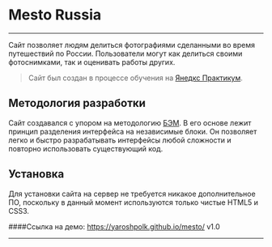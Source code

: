# Mesto Russia
___
Сайт позволяет людям делиться фотографиями сделанными во время путешествий по России. Пользователи могут как делиться
своими фотоснимками, так и оценивать работы других.

> Сайт был создан в процессе обучения на [Янедкс Практикум](https://praktikum.yandex.ru/).

## Методология разработки
Сайт создавался с упором на методологию [БЭМ](https://ru.bem.info/methodology/). В его основе лежит принцип разделения интерфейса на независимые блоки.
Он позволяет легко и быстро разрабатывать интерфейсы любой сложности и повторно использовать существующий код.

## Установка
Для установки сайта на сервер не требуется никакое дополнительное ПО, поскольку в данный
момент используются только чистые HTML5 и CSS3.


####Ссылка на демо: https://yaroshpolk.github.io/mesto/
v1.0
___
